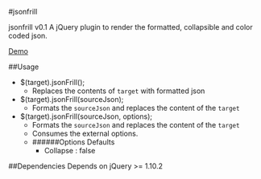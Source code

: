 #jsonfrill

jsonfrill v0.1
A jQuery plugin to render the formatted, collapsible and color coded json.

[Demo](http://sparuvu.github.io/jsonfrill)

##Usage
* $(target).jsonFrill();
	* Replaces the contents of `target` with formatted json
* $(target).jsonFrill(sourceJson);
	* Formats the `sourceJson` and replaces the content of the `target`
* $(target).jsonFrill(sourceJson, options);
	* Formats the `sourceJson` and replaces the content of the `target`
	* Consumes the external options.
	* ######Options Defaults
		* Collapse	: false

##Dependencies
Depends on jQuery >= 1.10.2
